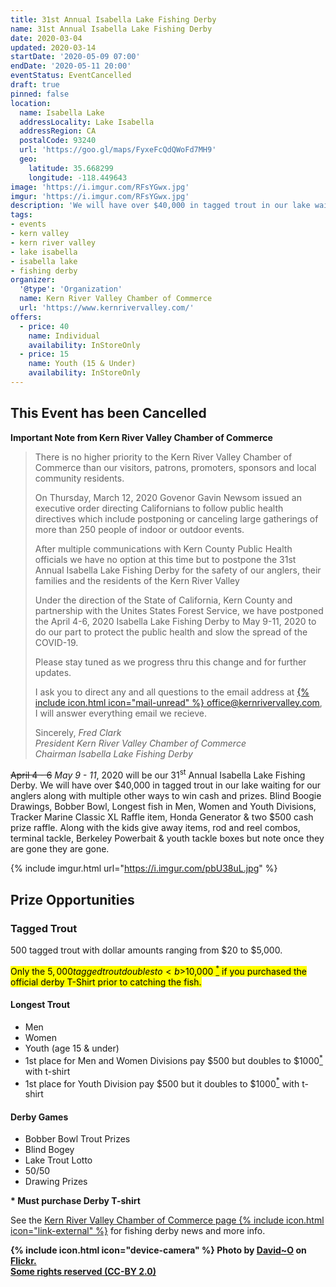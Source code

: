 ```yaml
---
title: 31st Annual Isabella Lake Fishing Derby
name: 31st Annual Isabella Lake Fishing Derby
date: 2020-03-04
updated: 2020-03-14
startDate: '2020-05-09 07:00'
endDate: '2020-05-11 20:00'
eventStatus: EventCancelled
draft: true
pinned: false
location:
  name: Isabella Lake
  addressLocality: Lake Isabella
  addressRegion: CA
  postalCode: 93240
  url: 'https://goo.gl/maps/FyxeFcQdQWoFd7MH9'
  geo:
    latitude: 35.668299
    longitude: -118.449643
image: 'https://i.imgur.com/RFsYGwx.jpg'
imgur: 'https://i.imgur.com/RFsYGwx.jpg'
description: 'We will have over $40,000 in tagged trout in our lake waiting for our anglers along with multiple other ways to win cash and prize'
tags:
- events
- kern valley
- kern river valley
- lake isabella
- isabella lake
- fishing derby
organizer:
  '@type': 'Organization'
  name: Kern River Valley Chamber of Commerce
  url: 'https://www.kernrivervalley.com/'
offers:
  - price: 40
    name: Individual
    availability: InStoreOnly
  - price: 15
    name: Youth (15 & Under)
    availability: InStoreOnly
---
```

## This Event has been Cancelled
**Important Note from Kern River Valley Chamber of Commerce**
<blockquote>
<p>There is no higher priority to the Kern River Valley Chamber of Commerce than
our visitors, patrons, promoters, sponsors and local community residents.</p>
<p>On Thursday, March 12, 2020 Govenor Gavin Newsom issued an executive order
directing Californians to follow public health directives which include postponing
or canceling large gatherings of more than 250 people of indoor or outdoor events.</p>
<p>After multiple communications with Kern County Public Health officials we have
no option at this time but to postpone the 31st Annual Isabella Lake Fishing
Derby for the safety of our anglers, their families and the residents of the
Kern River Valley</p>
<p>Under the direction of the State of California, Kern County and partnership
with the Unites States Forest Service, we have postponed the April 4-6, 2020
Isabella Lake Fishing Derby to May 9-11, 2020 to do our part to protect the public
health and slow the spread of the COVID-19.</p>
<p>Please stay tuned as we progress thru this change and for further updates.</p>
<p>I ask you to direct any and all questions to the email address at
<a href="mailto:office@kernrivervalley.com">{% include icon.html icon="mail-unread" %}&nbsp;office@kernrivervalley.com</a>,
I will answer everything email we recieve.</p>

Sincerely,
<cite>
Fred Clark
<br />
President Kern River Valley Chamber of Commerce
<br />
Chairman Isabella Lake Fishing Derby
</cite>
</blockquote>

~~April 4 - 6~~ *May 9 - 11*, 2020 will be our 31<sup>st</sup> Annual Isabella Lake Fishing Derby.
We will have over $40,000 in tagged trout in our lake waiting for our anglers along
with multiple other ways to win cash and prizes. Blind Boogie Drawings, Bobber Bowl,
Longest fish in Men, Women and Youth Divisions, Tracker Marine Classic XL Raffle item,
Honda Generator & two $500 cash prize raffle. Along with the kids give away items,
rod and reel combos, terminal tackle, Berkeley Powerbait & youth tackle boxes but
note once they are gone they are gone.

{% include imgur.html url="https://i.imgur.com/pbU38uL.jpg" %}

## Prize Opportunities

### Tagged Trout
500 tagged trout with dollar amounts ranging from $20 to $5,000.

<mark>Only the $5,000 tagged trout doubles to <b>$10,000 <a href="{{ page.url }}#footnotes" class="footnotes"><sup>*</sup></a></b> if you purchased the official
derby T-Shirt prior to catching the fish.</mark>

#### Longest Trout
- Men
- Women
- Youth (age 15 & under)
- 1st place for Men and Women Divisions pay $500 but doubles to $1000<a href="{{ page.url }}#footnotes" class="footnotes"><sup>*</sup></a> with t-shirt
- 1st place for Youth Division pay $500 but it doubles to $1000<a href="{{ page.url }}#footnotes" class="footnotes"><sup>*</sup></a> with t-shirt

#### Derby Games
- Bobber Bowl Trout Prizes
- Blind Bogey
- Lake Trout Lotto
- 50/50
- Drawing Prizes

<b id="footnotes">* Must purchase Derby T-shirt</b>

See the [Kern River Valley Chamber of Commerce page {% include icon.html icon="link-external" %}](https://www.kernrivervalley.com/2020-isabella-lake-fishing-derby)
for fishing derby news and more info.

**{% include icon.html icon="device-camera" %} Photo by [David~O](https://www.flickr.com/photos/8106459@N07/) on [Flickr.](https://www.flickr.com/photos/8106459@N07/7040942387/in/photostream/)<br />[Some rights reserved (CC-BY 2.0)](https://creativecommons.org/licenses/by/2.0/)**
